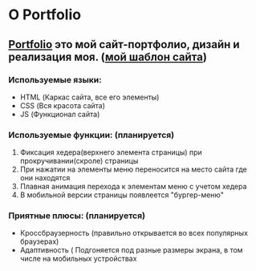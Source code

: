 # О Portfolio

[Portfolio](https://web-py-g.github.io/Portfolio/) это мой сайт-портфолио, дизайн и реализация моя. 
([мой шаблон сайта](https://www.figma.com/file/gYWQGUAk89egL49HGLo9F1/Prototip?node-id=0%3A1&viewport=-326%2C360%2C0.6773295998573303))
---
### Используемые языки:
* HTML (Каркас сайта, все его элементы)
* CSS (Вся красота сайта)
* JS (Функционал сайта)
### Используемые функции: (планируется)
1. Фиксация хедера(верхнего элемента страницы) при прокручивании(скроле) страницы
2. При нажатии на элементы меню переносится на место сайта где они находятся
3. Плавная анимация перехода к элементам меню с учетом хедера
4. В мобильной версии страницы появлеется "бургер-меню"
### Приятные плюсы: (планируется)
* Кроссбраузерность (правильно открывается во всех популярных браузерах)
* Адаптивность ( Подгоняется под разные размеры экрана, в том числе на мобильных устройствах
